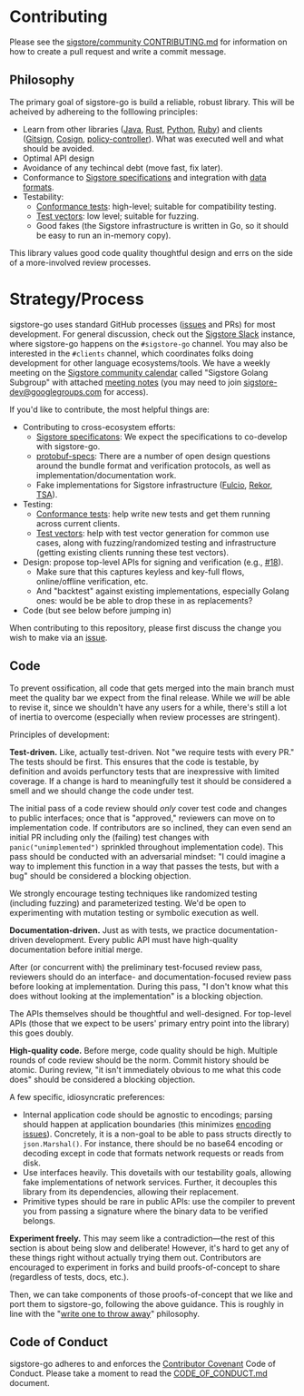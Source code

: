 # Contributing

Please see the [sigstore/community CONTRIBUTING.md] for information on how to
create a pull request and write a commit message.

[sigstore/community CONTRIBUTING.md]: https://github.com/sigstore/community/blob/main/CONTRIBUTING.md

## Philosophy

The primary goal of sigstore-go is build a reliable, robust library.  This will 
be acheived by adhereing to the folllowing principles:

- Learn from other libraries ([Java], [Rust], [Python], [Ruby]) and clients
  ([Gitsign], [Cosign], [policy-controller]). What was executed well and what
  should be avoided.
- Optimal API design
- Avoidance of any techincal debt (move fast, fix later).
- Conformance to [Sigstore specifications][arch-docs] and integration with [data
  formats][protobuf-specs].
- Testability:
  - [Conformance tests]: high-level; suitable for compatibility testing.
  - [Test vectors]: low level; suitable for fuzzing.
  - Good fakes (the Sigstore infrastructure is written in Go, so it should be
    easy to run an in-memory copy).

This library values good code quality thoughtful design and errs on
the side of a more-involved review processes.

[arch-docs]: https://github.com/sigstore/architecture-docs
[protobuf-specs]: https://github.com/sigstore/protobuf-specs
[Conformance tests]: https://github.com/trailofbits/sigstore-conformance
[Test vectors]: https://github.com/sigstore/protobuf-specs/issues/15
[Java]: https://github.com/sigstore/sigstore-java
[Rust]: https://github.com/sigstore/sigstore-rs
[Python]: https://github.com/sigstore/sigstore-python
[Ruby]: https://github.com/sigstore/sigstore-ruby
[Gitsign]: https://github.com/sigstore/gitsign
[Cosign]: https://github.com/sigstore/cosign
[policy-controller]: https://github.com/sigstore/policy-controller

# Strategy/Process

sigstore-go uses standard GitHub processes ([issues][sigstore-go-issue] and PRs)
for most development. For general discussion, check out the [Sigstore Slack]
instance, where sigstore-go happens on the `#sigstore-go` channel. You may also
be interested in the `#clients` channel, which coordinates folks doing
development for other language ecosystems/tools. We have a weekly meeting on the
[Sigstore community calendar] called "Sigstore Golang Subgroup" with attached
[meeting notes] (you may need to join [sigstore-dev@googlegroups.com] for access).

If you'd like to contribute, the most helpful things are:

- Contributing to cross-ecosystem efforts:
  - [Sigstore specificatons][arch-docs]: We expect the specifications to
    co-develop with sigstore-go.
  - [protobuf-specs]: There are a number of open design questions around the
    bundle format and verification protocols, as well as
    implementation/documentation work.
  - Fake implementations for Sigstore infrastructure ([Fulcio], [Rekor], [TSA]).
- Testing:
  - [Conformance tests]: help write new tests and get them running across
    current clients.
  - [Test vectors]: help with test vector generation for common use cases, along
    with fuzzing/randomized testing and infrastructure (getting existing clients
    running these test vectors).
- Design: propose top-level APIs for signing and verification (e.g., [#18](https://github.com/sigstore/sigstore-go/issues/18)).
  - Make sure that this captures keyless and key-full flows, online/offline
    verification, etc.
  - And "backtest" against existing implementations, especially Golang ones:
    would be be able to drop these in as replacements?
- Code (but see below before jumping in)

When contributing to this repository, please first discuss the change you wish
to make via an [issue][sigstore-go-issue].

[Fulcio]: https://github.com/sigstore/fulcio
[Rekor]: https://github.com/sigstore/rekor
[TSA]: https://github.com/sigstore/timestamp-authority
[Sigstore community calendar]: https://calendar.google.com/calendar/u/0?cid=ZnE0a2dvbTJjZTQzaG5jbmJjZmphMmNrMjBAZ3JvdXAuY2FsZW5kYXIuZ29vZ2xlLmNvbQ
[meeting notes]: https://docs.google.com/document/d/1EcJIhqSS9E86cHAQXaXiu2_r1s0kNbHz4uLLwwGo-vw/edit#heading=h.td0phy2bwk06
[sigstore-go-issue]: https://github.com/sigstore/sigstore-go/issues
[Sigstore slack]: https://links.sigstore.dev/slack-invite
[sigstore-dev@googlegroups.com]: https://groups.google.com/g/sigstore-dev

## Code

To prevent ossification, all code that gets merged into the main branch must
meet the quality bar we expect from the final release. While we *will* be able
to revise it, since we shouldn't have any users for a while, there's still a lot
of inertia to overcome (especially when review processes are stringent).

Principles of development:

**Test-driven.** Like, actually test-driven. Not "we require tests with every
PR." The tests should be first. This ensures that the code is testable, by
definition and avoids perfunctory tests that are inexpressive with limited
coverage. If a change is hard to meaningfully test it should be considered a
smell and we should change the code under test.

The initial pass of a code review should *only* cover test code and changes to
public interfaces; once that is "approved," reviewers can move on to
implementation code. If contributors are so inclined, they can even send an
initial PR including only the (failing) test changes with
`panic("unimplemented")` sprinkled throughout implementation code). This pass
should be conducted with an adversarial mindset: "I could imagine a way to
implement this function in a way that passes the tests, but with a bug" should
be considered a blocking objection.

We strongly encourage testing techniques like randomized testing (including
fuzzing) and parameterized testing. We'd be open to experimenting with mutation
testing or symbolic execution as well.

**Documentation-driven.** Just as with tests, we practice documentation-driven
development. Every public API must have high-quality documentation before
initial merge.

After (or concurrent with) the preliminary test-focused review pass, reviewers
should do an interface- and documentation-focused review pass before looking at
implementation. During this pass, "I don't know what this does without looking
at the implementation" is a blocking objection.

The APIs themselves should be thoughtful and well-designed. For top-level APIs
(those that we expect to be users' primary entry point into the library) this
goes doubly.

**High-quality code.** Before merge, code quality should be high. Multiple
rounds of code review should be the norm. Commit history should be atomic.
During review, "it isn't immediately obvious to me what this code does" should
be considered a blocking objection.

A few specific, idiosyncratic preferences:

- Internal application code should be agnostic to encodings; parsing should
  happen at application boundaries (this minimizes [encoding issues]).
  Concretely, it is a non-goal to be able to pass structs directly to
  `json.Marshal()`. For instance, there should be no base64 encoding or decoding
  except in code that formats network requests or reads from disk.
- Use interfaces heavily. This dovetails with our testability goals, allowing
  fake implementations of network services. Further, it decouples this library
  from its dependencies, allowing their replacement.
- Primitive types should be rare in public APIs: use the compiler to prevent you
  from passing a signature where the binary data to be verified belongs.

**Experiment freely.** This may seem like a contradiction—the rest of this
section is about being slow and deliberate! However, it's hard to get any of
these things right without actually trying them out. Contributors are encouraged
to experiment in forks and build proofs-of-concept to share (regardless of
tests, docs, etc.).

Then, we can take components of those proofs-of-concept that we like and port
them to sigstore-go, following the above guidance. This is roughly in line with
the "[write one to throw away](https://wiki.c2.com/?PlanToThrowOneAway)"
philosophy.

[encoding issues]: https://github.com/sigstore/community/discussions/136

## Code of Conduct

sigstore-go adheres to and enforces the [Contributor Covenant](http://contributor-covenant.org/version/1/4/) Code of Conduct.
Please take a moment to read the [CODE_OF_CONDUCT.md](https://github.com/sigstore/sigstore-go/blob/master/CODE_OF_CONDUCT.md) document.
